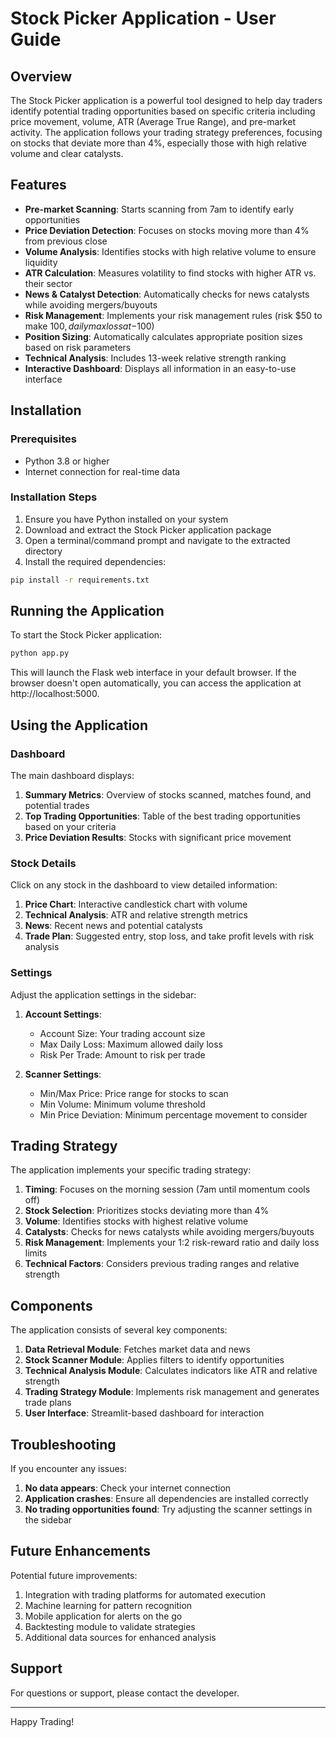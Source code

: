 # Stock Picker Application - User Guide

## Overview

The Stock Picker application is a powerful tool designed to help day traders identify potential trading opportunities based on specific criteria including price movement, volume, ATR (Average True Range), and pre-market activity. The application follows your trading strategy preferences, focusing on stocks that deviate more than 4%, especially those with high relative volume and clear catalysts.

## Features

- **Pre-market Scanning**: Starts scanning from 7am to identify early opportunities
- **Price Deviation Detection**: Focuses on stocks moving more than 4% from previous close
- **Volume Analysis**: Identifies stocks with high relative volume to ensure liquidity
- **ATR Calculation**: Measures volatility to find stocks with higher ATR vs. their sector
- **News & Catalyst Detection**: Automatically checks for news catalysts while avoiding mergers/buyouts
- **Risk Management**: Implements your risk management rules (risk $50 to make $100, daily max loss at -$100)
- **Position Sizing**: Automatically calculates appropriate position sizes based on risk parameters
- **Technical Analysis**: Includes 13-week relative strength ranking
- **Interactive Dashboard**: Displays all information in an easy-to-use interface

## Installation

### Prerequisites

- Python 3.8 or higher
- Internet connection for real-time data

### Installation Steps

1. Ensure you have Python installed on your system
2. Download and extract the Stock Picker application package
3. Open a terminal/command prompt and navigate to the extracted directory
4. Install the required dependencies:

```bash
pip install -r requirements.txt
```

## Running the Application

To start the Stock Picker application:

```bash
python app.py
```

This will launch the Flask web interface in your default browser. If the browser doesn't open automatically, you can access the application at http://localhost:5000.

## Using the Application

### Dashboard

The main dashboard displays:

1. **Summary Metrics**: Overview of stocks scanned, matches found, and potential trades
2. **Top Trading Opportunities**: Table of the best trading opportunities based on your criteria
3. **Price Deviation Results**: Stocks with significant price movement

### Stock Details

Click on any stock in the dashboard to view detailed information:

1. **Price Chart**: Interactive candlestick chart with volume
2. **Technical Analysis**: ATR and relative strength metrics
3. **News**: Recent news and potential catalysts
4. **Trade Plan**: Suggested entry, stop loss, and take profit levels with risk analysis

### Settings

Adjust the application settings in the sidebar:

1. **Account Settings**:
   - Account Size: Your trading account size
   - Max Daily Loss: Maximum allowed daily loss
   - Risk Per Trade: Amount to risk per trade

2. **Scanner Settings**:
   - Min/Max Price: Price range for stocks to scan
   - Min Volume: Minimum volume threshold
   - Min Price Deviation: Minimum percentage movement to consider

## Trading Strategy

The application implements your specific trading strategy:

1. **Timing**: Focuses on the morning session (7am until momentum cools off)
2. **Stock Selection**: Prioritizes stocks deviating more than 4%
3. **Volume**: Identifies stocks with highest relative volume
4. **Catalysts**: Checks for news catalysts while avoiding mergers/buyouts
5. **Risk Management**: Implements your 1:2 risk-reward ratio and daily loss limits
6. **Technical Factors**: Considers previous trading ranges and relative strength

## Components

The application consists of several key components:

1. **Data Retrieval Module**: Fetches market data and news
2. **Stock Scanner Module**: Applies filters to identify opportunities
3. **Technical Analysis Module**: Calculates indicators like ATR and relative strength
4. **Trading Strategy Module**: Implements risk management and generates trade plans
5. **User Interface**: Streamlit-based dashboard for interaction

## Troubleshooting

If you encounter any issues:

1. **No data appears**: Check your internet connection
2. **Application crashes**: Ensure all dependencies are installed correctly
3. **No trading opportunities found**: Try adjusting the scanner settings in the sidebar

## Future Enhancements

Potential future improvements:

1. Integration with trading platforms for automated execution
2. Machine learning for pattern recognition
3. Mobile application for alerts on the go
4. Backtesting module to validate strategies
5. Additional data sources for enhanced analysis

## Support

For questions or support, please contact the developer.

---

Happy Trading!
